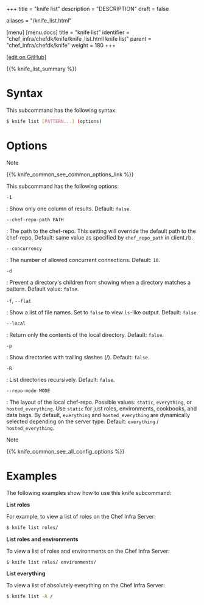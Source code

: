 +++
title = "knife list"
description = "DESCRIPTION"
draft = false

aliases = "/knife_list.html"

[menu]
  [menu.docs]
    title = "knife list"
    identifier = "chef_infra/chefdk/knife/knife_list.html knife list"
    parent = "chef_infra/chefdk/knife"
    weight = 180
+++    

[\[edit on
GitHub\]](https://github.com/chef/chef-web-docs/blob/master/chef_master/source/knife_list.rst)

{{% knife_list_summary %}}

Syntax
======

This subcommand has the following syntax:

``` bash
$ knife list [PATTERN...] (options)
```

Options
=======

<div class="note" markdown="1">

<div class="admonition-title" markdown="1">

Note

</div>

{{% knife_common_see_common_options_link %}}

</div>

This subcommand has the following options:

`-1`

:   Show only one column of results. Default: `false`.

`--chef-repo-path PATH`

:   The path to the chef-repo. This setting will override the default
    path to the chef-repo. Default: same value as specified by
    `chef_repo_path` in client.rb.

`--concurrency`

:   The number of allowed concurrent connections. Default: `10`.

`-d`

:   Prevent a directory's children from showing when a directory matches
    a pattern. Default value: `false`.

`-f`, `--flat`

:   Show a list of file names. Set to `false` to view `ls`-like output.
    Default: `false`.

`--local`

:   Return only the contents of the local directory. Default: `false`.

`-p`

:   Show directories with trailing slashes (/). Default: `false`.

`-R`

:   List directories recursively. Default: `false`.

`--repo-mode MODE`

:   The layout of the local chef-repo. Possible values: `static`,
    `everything`, or `hosted_everything`. Use `static` for just roles,
    environments, cookbooks, and data bags. By default, `everything` and
    `hosted_everything` are dynamically selected depending on the server
    type. Default: `everything` / `hosted_everything`.

<div class="note" markdown="1">

<div class="admonition-title" markdown="1">

Note

</div>

{{% knife_common_see_all_config_options %}}

</div>

Examples
========

The following examples show how to use this knife subcommand:

**List roles**

For example, to view a list of roles on the Chef Infra Server:

``` bash
$ knife list roles/
```

**List roles and environments**

To view a list of roles and environments on the Chef Infra Server:

``` bash
$ knife list roles/ environments/
```

**List everything**

To view a list of absolutely everything on the Chef Infra Server:

``` bash
$ knife list -R /
```
